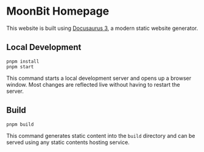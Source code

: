 # MoonBit Homepage

This website is built using [Docusaurus 3](https://docusaurus.io/), a modern static website generator.

## Local Development

```
pnpm install
pnpm start
```

This command starts a local development server and opens up a browser window. Most changes are reflected live without having to restart the server.

## Build

```
pnpm build
```

This command generates static content into the `build` directory and can be served using any static contents hosting service.
